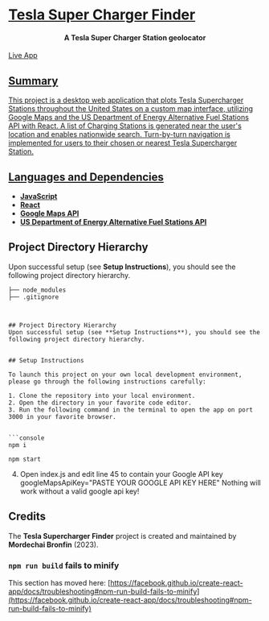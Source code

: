  # [Tesla Super Charger Finder](https://www.teslasc.net/)

 <h4 align="center">A Tesla Super Charger Station geolocator</h1>

 <a href="https://www.teslasc.net/">Live App
 

## Summary
This project is a desktop web application that plots Tesla Supercharger Stations throughout the United States on a custom map interface, utilizing Google Maps and the US Department of Energy Alternative Fuel Stations API with React. A list of Charging Stations is generated near the user's location and enables nationwide search. Turn-by-turn navigation is implemented for users to their chosen or nearest Tesla Supercharger Station.

## Languages and Dependencies

* **[JavaScript](https://developer.mozilla.org/en-US/docs/Web/JavaScript)**
* **[React](https://react.dev/)**
* **[Google Maps API]()**
* **[US Department of Energy Alternative Fuel Stations API]()**

## Project Directory Hierarchy

Upon successful setup (see **Setup Instructions**), you should see the following project directory hierarchy.

```
├── node_modules
├── .gitignore



## Project Directory Hierarchy
Upon successful setup (see **Setup Instructions**), you should see the following project directory hierarchy.


## Setup Instructions

To launch this project on your own local development environment, please go through the following instructions carefully:

1. Clone the repository into your local environment.
2. Open the directory in your favorite code editor.
3. Run the following command in the terminal to open the app on port 3000 in your favorite browser.


```console 
npm i
```

```console 
npm start
```

4. Open index.js and edit line 45 to contain your Google API key
googleMapsApiKey="PASTE YOUR GOOGLE API KEY HERE"
Nothing will work without a valid google api key!


## Credits

The **Tesla Supercharger Finder** project is created and maintained by **Mordechai Bronfin** (2023).





### `npm run build` fails to minify

This section has moved here: [https://facebook.github.io/create-react-app/docs/troubleshooting#npm-run-build-fails-to-minify](https://facebook.github.io/create-react-app/docs/troubleshooting#npm-run-build-fails-to-minify)
